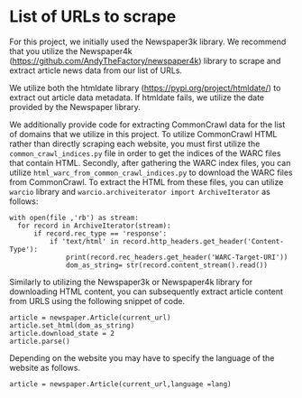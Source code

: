 # List of URLs to scrape

For this project, we initially used the Newspaper3k library. We recommend that you utilize the Newspaper4k (https://github.com/AndyTheFactory/newspaper4k) library to scrape and extract article news data from our list of URLs.

We utilize both the htmldate library (https://pypi.org/project/htmldate/) to extract out article data metadata. If htmldate fails, we utilize the date provided by the Newspaper library. 

We additionally provide code for extracting CommonCrawl data for the list of domains that we utilize in this project. To utilize CommonCrawl HTML rather than directly scraping each website, you must first utilize the `common_crawl_indices.py` file in order to get the indices of the WARC files that contain HTML. Secondly, after gathering the WARC index files, you can utilize `html_warc_from_common_crawl_indices.py` to download the WARC files from CommonCrawl. To extract the HTML from these files, you can utilize `warcio` library and  `warcio.archiveiterator import ArchiveIterator` as follows:

```
with open(file ,'rb') as stream:
  for record in ArchiveIterator(stream):
      if record.rec_type == 'response':
          if 'text/html' in record.http_headers.get_header('Content-Type'):
              print(record.rec_headers.get_header('WARC-Target-URI'))
              dom_as_string= str(record.content_stream().read())
```
Similarly to utilizing the Newspaper3k or Newspaper4k library for downloading HTML content, you can subsequently extract article content from URLS using the following snippet of code.
```
article = newspaper.Article(current_url)
article.set_html(dom_as_string)
article.download_state = 2
article.parse()
```

Depending on the website you may have to specify the language of the website as follows.
```
article = newspaper.Article(current_url,language =lang)
```
